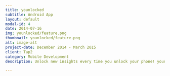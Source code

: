 ```yaml
---
title: younlocked
subtitle: Android App
layout: default
modal-id: 4
date: 2014-07-16
img: younlocked/feature.png
thumbnail: younlocked/feature.png
alt: image-alt
project-date: December 2014 - March 2015
client: Tap2
category: Mobile Development
description: Unlock new insights every time you unlock your phone! younlocked (pronounced “you unlocked”) is the only personal tracking app that lets you use your phone’s lock screen** to collect all kinds of information about your health, lifestyle, and more.<b><p><a href="http://www.younlocked.com/">http://www.younlocked.com/</a></p><br><p><a href="https://play.google.com/store/apps/details?id=com.younlocked.app"><img alt="Get it on Google Play" src="https://play.google.com/intl/en_us/badges/images/apps/en-play-badge.png" width="200" /></a>

---
```

